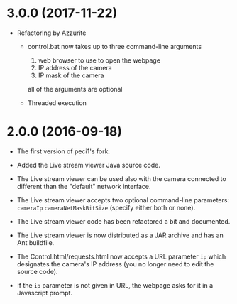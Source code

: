 # 3.0.0 (2017-11-22) #

- Refactoring by Azzurite
    - control.bat now takes up to three command-line arguments
        1. web browser to use to open the webpage
        1. IP address of the camera
        1. IP mask of the camera
        
        all of the arguments are optional
    - Threaded execution        

# 2.0.0 (2016-09-18) #

- The first version of peci1's fork.

- Added the Live stream viewer Java source code.
- The Live stream viewer can be used also with the camera connected to different than the "default" network interface.
- The Live stream viewer accepts two optional command-line parameters: `cameraIp` `cameraNetMaskBitSize` (specify either both or none).
- The Live stream viewer code has been refactored a bit and documented.
- The Live stream viewer is now distributed as a JAR archive and has an Ant buildfile.

- The Control.html/requests.html now accepts a URL parameter `ip` which designates the camera's IP address (you no longer need to edit the source code).
- If the `ip` parameter is not given in URL, the webpage asks for it in a Javascript prompt.
